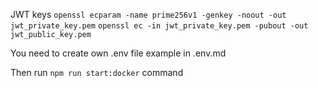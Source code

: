 JWT keys
```openssl ecparam -name prime256v1 -genkey -noout -out jwt_private_key.pem```
```openssl ec -in jwt_private_key.pem -pubout -out jwt_public_key.pem``` 

You need to create own .env file example in .env.md

Then run ```npm run start:docker``` command
